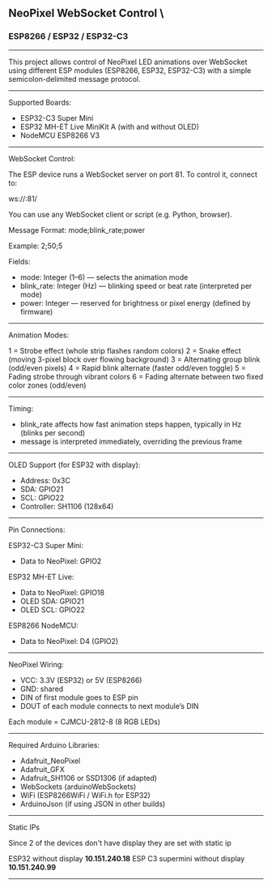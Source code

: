 ## NeoPixel WebSocket Control \
### ESP8266 / ESP32 / ESP32-C3
___ 
This project allows control of NeoPixel LED animations over WebSocket using different ESP modules (ESP8266, ESP32, ESP32-C3) with a simple semicolon-delimited message protocol.

---

Supported Boards:
- ESP32-C3 Super Mini
- ESP32 MH-ET Live MiniKit A (with and without OLED)
- NodeMCU ESP8266 V3

---

WebSocket Control:

The ESP device runs a WebSocket server on port 81.
To control it, connect to:

  ws://<device-ip>:81/

You can use any WebSocket client or script (e.g. Python, browser).

Message Format:
  mode;blink_rate;power

Example:
  2;50;5

Fields:
- mode: Integer (1–6) — selects the animation mode
- blink_rate: Integer (Hz) — blinking speed or beat rate (interpreted per mode)
- power: Integer — reserved for brightness or pixel energy (defined by firmware)

---

Animation Modes:

1 = Strobe effect (whole strip flashes random colors)
2 = Snake effect (moving 3-pixel block over flowing background)
3 = Alternating group blink (odd/even pixels)
4 = Rapid blink alternate (faster odd/even toggle)
5 = Fading strobe through vibrant colors
6 = Fading alternate between two fixed color zones (odd/even)

---

Timing:

- blink_rate affects how fast animation steps happen, typically in Hz (blinks per second)
- message is interpreted immediately, overriding the previous frame

---

OLED Support (for ESP32 with display):
- Address: 0x3C
- SDA: GPIO21
- SCL: GPIO22
- Controller: SH1106 (128x64)

---

Pin Connections:

ESP32-C3 Super Mini:
  - Data to NeoPixel: GPIO2

ESP32 MH-ET Live:
  - Data to NeoPixel: GPIO18
  - OLED SDA: GPIO21
  - OLED SCL: GPIO22

ESP8266 NodeMCU:
  - Data to NeoPixel: D4 (GPIO2)

---

NeoPixel Wiring:

- VCC: 3.3V (ESP32) or 5V (ESP8266)
- GND: shared
- DIN of first module goes to ESP pin
- DOUT of each module connects to next module’s DIN

Each module = CJMCU-2812-8 (8 RGB LEDs)

---

Required Arduino Libraries:

- Adafruit_NeoPixel
- Adafruit_GFX
- Adafruit_SH1106 or SSD1306 (if adapted)
- WebSockets (arduinoWebSockets)
- WiFi (ESP8266WiFi / WiFi.h for ESP32)
- ArduinoJson (if using JSON in other builds)

---
Static IPs

Since 2 of the devices don't have display they are set with static ip

ESP32 without display **10.151.240.18**
ESP C3 supermini without display **10.151.240.99**

____



